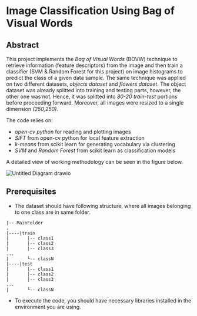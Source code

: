 # Image Classification Using Bag of Visual Words


## Abstract
This project implements the *Bag of Visual Words* (BOVW) technique to retrieve information (feature descriptors) from the image and then train a classifier (SVM & Random Forest for this project) on image histograms to predict the class of a given data sample. The same technique was applied on two different datasets, *objects dataset* and *flowers dataset*. The object dataset was already splitted into training and testing parts, however, the other one was not. Hence, it was splitted into *80-20 train-test* portions before proceeding forward. Moreover, all images were resized to a single dimension *(250,250)*.

The code relies on:

* *open-cv python* for reading and plotting images
* *SIFT* from open-cv python for local feature extraction
* *k-means* from scikit learn for generating vocabulary via clustering
* *SVM* and *Random Forest* from scikit learn as classification models

A detailed view of working methodology can be seen in the figure below.

![Untitled Diagram drawio](https://user-images.githubusercontent.com/127010479/224502231-e64cc19e-7861-44e2-9f05-5729a527e781.png)

## Prerequisites
* The dataset should have following structure, where all images belonging to one class are in same folder.
```
|-- MainFolder
.
|----|train
|       |-- class1
|       |-- class2
|       |-- class3
...
|       └-- classN
|----|test
|       |-- class1
|       |-- class2
|       |-- class3
...
|       └-- classN
```
* To execute the code, you should have necessary libraries installed in the environment you are using. 
